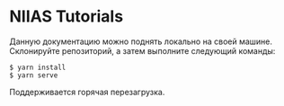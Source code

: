 # NIIAS Tutorials

Данную документацию можно поднять локально на своей машине. Склонируйте репозиторий,
а затем выполните следующий команды:
```shell
$ yarn install
$ yarn serve
```
Поддерживается горячая перезагрузка.
